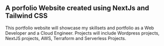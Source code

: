 ## A porfolio Website created using NextJs and Tailwind CSS

This portfolio website will showcase my skillsets and portfolio as a Web Developer and a Cloud Engineer. Projects will include Wordpress projects, NextJS projects, AWS, Terraform and Serverless Projects.
